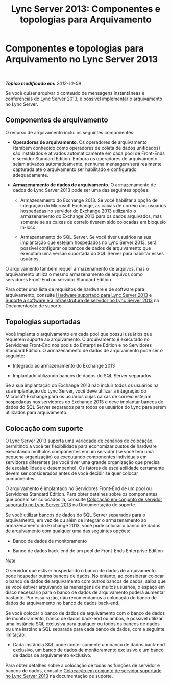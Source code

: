 ﻿---
title: 'Lync Server 2013: Componentes e topologias para Arquivamento'
TOCTitle: Componentes e topologias para Arquivamento
ms:assetid: 5893063d-a44a-4034-aba9-cbe883ecf710
ms:mtpsurl: https://technet.microsoft.com/pt-br/library/JJ204916(v=OCS.15)
ms:contentKeyID: 49306791
ms.date: 05/19/2016
mtps_version: v=OCS.15
ms.translationtype: HT
---

# Componentes e topologias para Arquivamento no Lync Server 2013

 

_**Tópico modificado em:** 2012-10-09_

Se você quiser arquivar o conteúdo de mensagens instantâneas e conferências do Lync Server 2013, é possível implementar o arquivamento no Lync Server.

## Componentes de arquivamento

O recurso de arquivamento inclui os seguintes componentes:

  - **Operadores de arquivamento**. Os operadores de arquivamento (também conhecido como operadores de coleta de dados unificados) são instalados e ativados automaticamente em cada pool de Front-Ends e servidor Standard Edition. Embora os operadores de arquivamento sejam ativados automaticamente, nenhuma mensagem será realmente capturada até o arquivamento ser habilitado e configurado adequadamente.

  - **Armazenamento de dados de arquivamento**. O armazenamento de dados do Lync Server 2013 pode ser uma das seguintes opções:
    
      - Armazenamento do Exchange 2013. Se você habilitar a opção de integração do Microsoft Exchange, as caixas de correio dos usuários hospedadas no servidor do Exchange 2013 utilizarão o armazenamento do Exchange 2013 para os dados arquivados, mas somente se as caixas de correio tiverem sido colocadas em bloqueio In-loco.
    
      - Armazenamento do SQL Server. Se você tiver usuários na sua implantação que estejam hospedados no Lync Server 2013, será possível configurar os bancos de dados de arquivamento que executam uma versão suportada do SQL Server para habilitar esses usuários.

O arquivamento também requer armazenamento de arquivos, mas o arquivamento utiliza o mesmo armazenamento de arquivos como servidores Front-End ou servidor Standard Edition.

Para obter uma lista de requisitos de hardware e de software para arquivamento, consulte [Hardware suportado para Lync Server 2013](lync-server-2013-supported-hardware.md) e [Suporte a software e à infraestrutura de servidor no Lync Server 2013](lync-server-2013-server-software-and-infrastructure-support.md) na Documentação de suporte.

## Topologias suportadas

Você implanta o arquivamento em cada pool que possui usuários que requerem suporte ao arquivamento. O arquivamento é executado no Servidores Front-End nos pools do Enterprise Edition e no Servidores Standard Edition. O armazenamento de dados de arquivamento pode ser o seguinte:

  - Integrado ao armazenamento do Exchange 2013

  - Implantado utilizando bancos de dados do SQL Server separados

Se a sua implantação do Exchange 2013 não incluir todos os usuários na sua implantação do Lync Server, você deve utilizar a integração do Microsoft Exchange para os usuários cujas caixas de correio estejam hospedadas nos servidores do Exchange 2013 e deve implantar bancos de dados do SQL Server separados para todos os usuários do Lync para serem utilizados para arquivamento.

## Colocação com suporte

O Lync Server 2013 suporta uma variedade de cenários de colocação, permitindo a você ter flexibilidade para economizar custos de hardware executando múltiplos componentes em um servidor (se você tem uma pequena organização) ou executando componentes individuais em servidores diferentes (se você tiver uma grande organização que precisa de escalabilidade e desempenho). Os fatores de escalabilidade certamente devem ser considerados antes de você decidir se quer colocar componentes.

O arquivamento é implantado no Servidores Front-End de um pool ou Servidores Standard Edition. Para obter detalhes sobre os componentes que podem ser colocados lá, consulte [Colocação em conjunto de servidor suportado no Lync Server 2013](lync-server-2013-supported-server-collocation.md) na Documentação de suporte.

Se você utilizar bancos de dados do SQL Server separados para o arquivamento, em vez de ou além de integrar o armazenamento ao armazenamento do Exchange 2013, você pode colocar o banco de dados de arquivamento com qualquer uma das seguintes opções:

  - Banco de dados de monitoramento

  - Banco de dados back-end de um pool de Front-Ends Enterprise Edition

> [!note]  
> O servidor que estiver hospedando o banco de dados de arquivamento pode hospedar outros bancos de dados. No entanto, ao considerar colocar o banco de dados de arquivamento com outros bancos de dados, saiba que se você estiver arquivando as mensagens de muitos usuários, o espaço em disco necessário para o banco de dados de arquivamento poderá aumentar bastante. Por essa razão, não recomendamos a colocação do banco de dados de arquivamento no banco de dados back-end.

Se você colocar o banco de dados de arquivamento com o banco de dados de monitoramento, banco de dados back-end ou ambos, é possível utilizar uma instância SQL exclusiva para qualquer ou todos os bancos de dados ou uma instância SQL separada para cada banco de dados, com a seguinte limitação:

  - Cada instância SQL pode conter somente um banco de dados back-end exclusivo, um banco de dados de monitoramento exclusivo e um banco de dados de arquivamento exclusivo.

Para obter detalhes sobre a colocação de todas as funções de servidor e bancos de dados, consulte [Colocação em conjunto de servidor suportado no Lync Server 2013](lync-server-2013-supported-server-collocation.md) na documentação de suporte.

